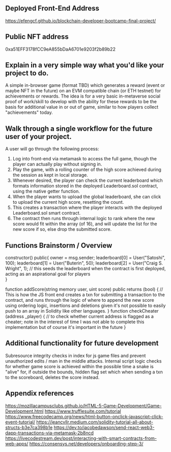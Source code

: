 ## Deployed Front-End Address ##
https://efengcf.github.io/blockchain-developer-bootcamp-final-project/

## Public NFT address ##
0xa51EFF3178fCC9eA855bDaA6701e9203f2b89b22

## Explain in a very simple way what you'd like your project to do.
A simple in-browser game (format TBD) which generates a reward (event or maybe NFT in the future) on an EVM compatible chain (or ETH testnet) for achievements or rewards. The idea is for a very basic in-metaverse social proof of work/skill to develop with the ability for these rewards to be the basis for additional value in or out of game, similar to how players collect "achievements" today.

## Walk through a single workflow for the future user of your project.
A user will go through the following process:
1. Log into front-end via metamask to access the full game, though the player can actually play without signing in.
2. Play the game, with a rolling counter of the high score achieved during the session as kept in local storage.
3. Whenever desired, the player can check the current leaderboard which formats information stored in the deployed Leaderboard.sol contract, using the native getter function. 
4. When the player wants to upload the global leaderboard, she can click to upload the current high score, resetting the count.
5. This creates a transaction where the player interacts with the deployed Leaderboard.sol smart contract.
6. The contract then runs through internal logic to rank where the new score would fit within the array (of 16), and will update the list for the new score if so, else drop the submitted score.

## Functions Brainstorm / Overview
constructor() public{
    owner = msg.sender;
    leaderboard[0] = User("Satoshi", 100);
    leaderboard[1] = User("Buterin", 50);
    leaderboard[2] = User("Craig S. Wright", 1);
    // this seeds the leaderboard when the contract is first deployed, acting as an aspirational goal for players    
  }

function addScore(string memory user, uint score) public returns (bool) {
    // This is how the JS front end creates a txn for submitting a transaction to the contract, and runs through the logic of where to append the new score using ordering logic, insertions and deletions given it's not possible to easily push to an array in Solidity like other languages.
}
function checkCheater (address _player) {
    // to check whether current address is flagged as a cheater; note in the interest of time I was not able to complete this implementation but of course it's important in the future
}

## Additional functionality for future development
Subresource integrity checks in index for js game files and prevent unauthorized edits / man in the middle attacks.
Internal script logic checks for whether game score is achieved within the possible time a snake is "alive" for, if outside the bounds, hidden flag set which when sending a txn to the scoreboard, deletes the score instead.


## Appendix references
https://mozillacampusclubs.github.io/HTML-5-Game-Development/Game-Development.html
https://www.trufflesuite.com/tutorial
https://www.freecodecamp.org/news/html-button-onclick-javascript-click-event-tutorial/
https://jeancvllr.medium.com/solidity-tutorial-all-about-structs-b3e7ca398b1e
https://dev.to/jacobedawson/send-react-web3-dapp-transactions-via-metamask-2b8ncd
https://livecodestream.dev/post/interacting-with-smart-contracts-from-web-apps/
https://consensys.net/developers/onboarding-step-3/